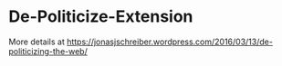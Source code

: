 # De-Politicize-Extension
More details at https://jonasjschreiber.wordpress.com/2016/03/13/de-politicizing-the-web/